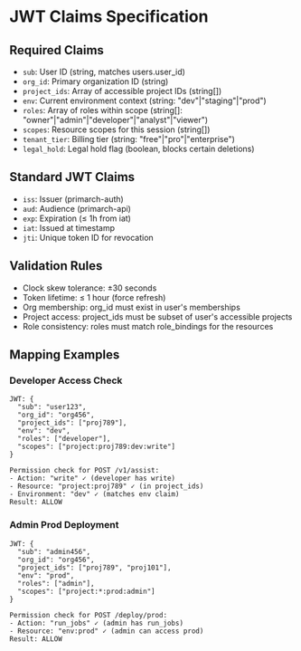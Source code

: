 # JWT Claims Specification

## Required Claims
- `sub`: User ID (string, matches users.user_id)
- `org_id`: Primary organization ID (string)
- `project_ids`: Array of accessible project IDs (string[])
- `env`: Current environment context (string: "dev"|"staging"|"prod")
- `roles`: Array of roles within scope (string[]: "owner"|"admin"|"developer"|"analyst"|"viewer")
- `scopes`: Resource scopes for this session (string[])
- `tenant_tier`: Billing tier (string: "free"|"pro"|"enterprise")
- `legal_hold`: Legal hold flag (boolean, blocks certain deletions)

## Standard JWT Claims
- `iss`: Issuer (primarch-auth)
- `aud`: Audience (primarch-api)
- `exp`: Expiration (≤ 1h from iat)
- `iat`: Issued at timestamp
- `jti`: Unique token ID for revocation

## Validation Rules
- Clock skew tolerance: ±30 seconds
- Token lifetime: ≤ 1 hour (force refresh)
- Org membership: org_id must exist in user's memberships
- Project access: project_ids must be subset of user's accessible projects
- Role consistency: roles must match role_bindings for the resources

## Mapping Examples

### Developer Access Check
```
JWT: {
  "sub": "user123",
  "org_id": "org456", 
  "project_ids": ["proj789"],
  "env": "dev",
  "roles": ["developer"],
  "scopes": ["project:proj789:dev:write"]
}

Permission check for POST /v1/assist:
- Action: "write" ✓ (developer has write)
- Resource: "project:proj789" ✓ (in project_ids)
- Environment: "dev" ✓ (matches env claim)
Result: ALLOW
```

### Admin Prod Deployment
```
JWT: {
  "sub": "admin456",
  "org_id": "org456",
  "project_ids": ["proj789", "proj101"],
  "env": "prod", 
  "roles": ["admin"],
  "scopes": ["project:*:prod:admin"]
}

Permission check for POST /deploy/prod:
- Action: "run_jobs" ✓ (admin has run_jobs)
- Resource: "env:prod" ✓ (admin can access prod)
Result: ALLOW
```
